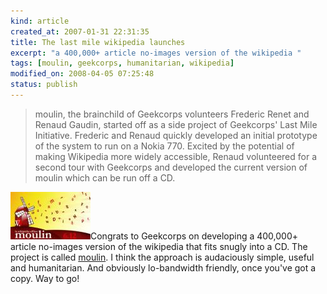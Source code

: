 ```yaml
--- 
kind: article
created_at: 2007-01-31 22:31:35
title: The last mile wikipedia launches
excerpt: "a 400,000+ article no-images version of the wikipedia "
tags: [moulin, geekcorps, humanitarian, wikipedia]
modified_on: 2008-04-05 07:25:48
status: publish
---
```


<blockquote class="large"> moulin, the brainchild of Geekcorps volunteers Frederic Renet and Renaud Gaudin, started off as a side project of Geekcorps' Last Mile Initiative. Frederic and Renaud quickly developed an initial prototype of the system to run on a Nokia 770. Excited by the potential of making Wikipedia more widely accessible, Renaud volunteered for a second tour with Geekcorps and developed the current version of moulin which can be run off a CD.</blockquote>
<img src="/images/moulin_612thumbnail.jpg" alt="Moulin 612.Thumbnail" height="76" width="128">Congrats to Geekcorps on developing a 400,000+ article no-images version of the wikipedia that fits snugly into a CD. The project is called <a href="http://www.moulinwiki.org/">moulin</a>. I think the approach is audaciously simple, useful and humanitarian. And obviously lo-bandwidth friendly, once you've got a copy. Way to go!